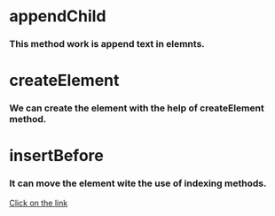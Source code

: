 # appendChild 
### This method work is append text in elemnts.
# createElement 
### We can create the element with the help of createElement method.
# insertBefore 
### It can move the element wite the use of indexing methods.
[Click on the link](../js/73.appendchild%26childbefor.js)
